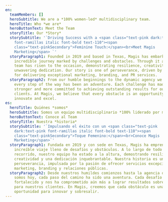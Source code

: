 ```yaml
---
en:
  teamMembers: []
  heroSubtitle: We are a *100% women-led* multidisciplinary team.
  heroTitle: Who *we are*
  heroButtonText: Meet the Team
  storyTitle: Our *Story*
  storySubtitle: '`Driving Success with a <span class="text-pink dark:text-pink
    font-ramillas italic font-bold text-110"><span
    class="text-pinkSecondary">Feminine Touch:</span><br>Meet Magis
    Marketing</span> `'
  storyParagraph1: Founded in 2019 and based in Texas, Magis has embarked on an
    incredible journey marked by challenges and obstacles. Through it all, our
    team has risen to the occasion, demonstrating resilience, creativity, and
    unwavering dedication. Our story is one of perseverance, driven by a passion
    for delivering exceptional marketing, branding, and PR services.
  storyParagraph2: From our humble beginnings to the dynamic agency we are today,
    every step of the way has been an adventure. Each challenge has made us
    stronger and more committed to achieving outstanding results for our
    clients. At Magis, we believe that every obstacle is an opportunity to
    innovate and excel.
es:
  heroTitle: Quiénes *somos*
  heroSubtitle: Somos un equipo multidisciplinario *100% liderado por mujeres.*
  heroButtonText: Conoce al Team
  storyTitle: Nuestra *historia*
  storySubtitle: '`Impulsando el éxito con un <span class="text-pink
    dark:text-pink font-ramillas italic font-bold text-110"><span
    class="text-pinkSecondary">Toque Femenino:</span><br>Conoce Magis
    Marketing</span>`'
  storyParagraph1: Fundada en 2019 y con sede en Texas, Magis ha emprendido un
    increíble viaje lleno de desafíos y obstáculos. A lo largo de todo este
    recorrido, nuestro equipo ha estado a la altura, demostrando resiliencia,
    creatividad y una dedicación inquebrantable. Nuestra historia es una de
    perseverancia, impulsada por la pasión de ofrecer servicios excepcionales de
    marketing, branding y relaciones públicas.
  storyParagraph2: Desde nuestros humildes comienzos hasta la agencia dinámica que
    somos hoy, cada paso del camino ha sido una aventura. Cada desafío nos ha
    fortalecido y nos ha comprometido aún más a lograr resultados sobresalientes
    para nuestros clientes. En Magis, creemos que cada obstáculo es una
    oportunidad para innovar y sobresalir.
---
```

